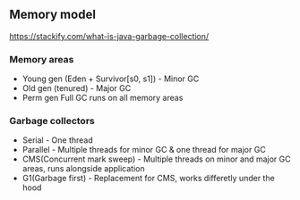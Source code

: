 ## Memory model
https://stackify.com/what-is-java-garbage-collection/

### Memory areas
- Young gen (Eden + Survivor[s0, s1]) - Minor GC
- Old gen (tenured) - Major GC
- Perm gen
Full GC runs on all memory areas


### Garbage collectors
- Serial - One thread
- Parallel - Multiple threads for minor GC & one thread for major GC
- CMS(Concurrent mark sweep) - Multiple threads on minor and major GC areas, runs alongside application
- G1(Garbage first) - Replacement for CMS, works differetly under the hood

